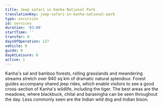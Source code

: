 ```yaml
---
title: Jeep safari in Kanha National Park
translationKey: jeep-safari-in-kanha-national-park
type: excursion
id: services
duration: '03:00'
startTime: ''
transfer: 0
daysOfOperation: 127
vehicle: 0
guide: 0
dayAtLeisure: 0
active: 1
---
```

Kanha's sal and bamboo forests, rolling grasslands and meandering streams stretch over 940 sq km of dramatic natural splendour. Forest guides accompany shared jeep rides, which enable visitors to see a good cross-section of Kanha's wildlife, including the tiger. The best areas are the meadows, where blackbuck, chital and barasingha can be seen throughout the day. Less commonly seen are the Indian wild dog and Indian bison.